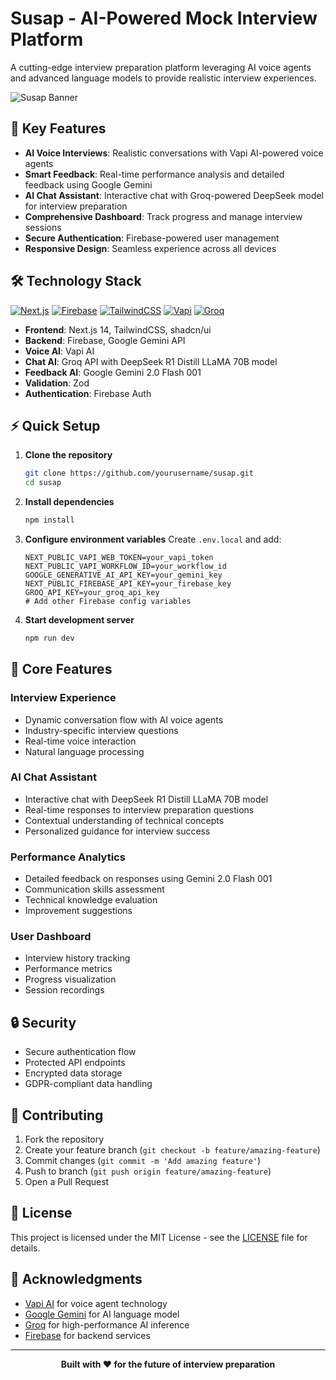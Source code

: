 # Susap - AI-Powered Mock Interview Platform

A cutting-edge interview preparation platform leveraging AI voice agents and advanced language models to provide realistic interview experiences.

![Susap Banner](https://github.com/user-attachments/assets/1c0131c7-9f2d-4e3b-b47c-9679e76d8f9a)

## 🚀 Key Features

- **AI Voice Interviews**: Realistic conversations with Vapi AI-powered voice agents
- **Smart Feedback**: Real-time performance analysis and detailed feedback using Google Gemini
- **AI Chat Assistant**: Interactive chat with Groq-powered DeepSeek model for interview preparation
- **Comprehensive Dashboard**: Track progress and manage interview sessions
- **Secure Authentication**: Firebase-powered user management
- **Responsive Design**: Seamless experience across all devices

## 🛠️ Technology Stack

[![Next.js](https://img.shields.io/badge/-Next.JS-black?style=for-the-badge&logoColor=white&logo=nextdotjs&color=000000)](https://nextjs.org/)
[![Firebase](https://img.shields.io/badge/-Firebase-black?style=for-the-badge&logoColor=white&logo=firebase&color=DD2C00)](https://firebase.google.com/)
[![TailwindCSS](https://img.shields.io/badge/-Tailwind_CSS-black?style=for-the-badge&logoColor=white&logo=tailwindcss&color=06B6D4)](https://tailwindcss.com/)
[![Vapi](https://img.shields.io/badge/-Vapi-white?style=for-the-badge&color=5dfeca)](https://vapi.ai/)
[![Groq](https://img.shields.io/badge/-Groq-black?style=for-the-badge&logoColor=white&color=00A67E)](https://groq.com/)

- **Frontend**: Next.js 14, TailwindCSS, shadcn/ui
- **Backend**: Firebase, Google Gemini API
- **Voice AI**: Vapi AI
- **Chat AI**: Groq API with DeepSeek R1 Distill LLaMA 70B model
- **Feedback AI**: Google Gemini 2.0 Flash 001
- **Validation**: Zod
- **Authentication**: Firebase Auth

## ⚡ Quick Setup

1. **Clone the repository**
   ```bash
   git clone https://github.com/yourusername/susap.git
   cd susap
   ```

2. **Install dependencies**
   ```bash
   npm install
   ```

3. **Configure environment variables**
   Create `.env.local` and add:
   ```env
   NEXT_PUBLIC_VAPI_WEB_TOKEN=your_vapi_token
   NEXT_PUBLIC_VAPI_WORKFLOW_ID=your_workflow_id
   GOOGLE_GENERATIVE_AI_API_KEY=your_gemini_key
   NEXT_PUBLIC_FIREBASE_API_KEY=your_firebase_key
   GROQ_API_KEY=your_groq_api_key
   # Add other Firebase config variables
   ```

4. **Start development server**
   ```bash
   npm run dev
   ```

## 🎯 Core Features

### Interview Experience
- Dynamic conversation flow with AI voice agents
- Industry-specific interview questions
- Real-time voice interaction
- Natural language processing

### AI Chat Assistant
- Interactive chat with DeepSeek R1 Distill LLaMA 70B model
- Real-time responses to interview preparation questions
- Contextual understanding of technical concepts
- Personalized guidance for interview success

### Performance Analytics
- Detailed feedback on responses using Gemini 2.0 Flash 001
- Communication skills assessment
- Technical knowledge evaluation
- Improvement suggestions

### User Dashboard
- Interview history tracking
- Performance metrics
- Progress visualization
- Session recordings

## 🔒 Security

- Secure authentication flow
- Protected API endpoints
- Encrypted data storage
- GDPR-compliant data handling

## 🤝 Contributing

1. Fork the repository
2. Create your feature branch (`git checkout -b feature/amazing-feature`)
3. Commit changes (`git commit -m 'Add amazing feature'`)
4. Push to branch (`git push origin feature/amazing-feature`)
5. Open a Pull Request

## 📄 License

This project is licensed under the MIT License - see the [LICENSE](LICENSE) file for details.

## 🙏 Acknowledgments

- [Vapi AI](https://vapi.ai) for voice agent technology
- [Google Gemini](https://deepmind.google/technologies/gemini/) for AI language model
- [Groq](https://groq.com) for high-performance AI inference
- [Firebase](https://firebase.google.com) for backend services

---

<div align="center">
  <strong>Built with ❤️ for the future of interview preparation</strong>
</div>
